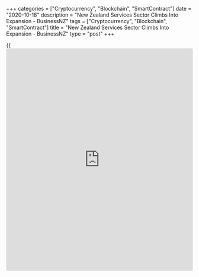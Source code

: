 +++
categories = ["Cryptocurrency", "Blockchain", "SmartContract"]
date = "2020-10-18"
description = "New Zealand Services Sector Climbs Into Expansion - BusinessNZ"
tags = ["Cryptocurrency", "Blockchain", "SmartContract"]
title = "New Zealand Services Sector Climbs Into Expansion - BusinessNZ"
type = "post"
+++

{{<iframe id="large-banner" src="https://www.bounty.group/#slide=9.0" width="100%" height="600" scrolling="no" style="border: 0px solid rgb(216, 221, 230); border-radius: 3px;">}}

The services sector in New Zealand moved into expansion territory in
September, the latest survey from BusinessNZ revealed on Monday with a
Performance of Services Index score of 50.3.

That's up from the upwardly revised 47.2 (originally 46.9) and it moves
above the boom-or-bust line of 50 that separates expansion from
contraction.

Individually, sales (52.4) and new orders (54.9) expanded last month,
while employment (48.7), supplier deliveries (43.0) and stocks (44.8)
remained in contraction.

"Recent PSI and PMI readings are consistent with a big bounce back in Q3
GDP from the massive decline in Q2. The exact degree of it is much more
difficult to judge. What lies ahead is arguably more important - making
the PSI and PMI indicators important to monitor over coming months,"
said BNZ Senior Economist Doug Steel.

For comments and feedback [contact](https://www.playgroundfx.com/contact/): editorial@rtt[news](https://www.letsplayfx.com/blog/forex-news-website/).com

[Economic News][1]

 **What parts of the world are seeing the best (and worst) economic
performances lately? Click[here][2] to check out our [Econ Scorecard][2]
and find out! See up-to-the-moment [ranking](https://www.playgroundfx.com/blog/crypto-exchange-ranking/)s for the best and worst
performers in [GDP][3], [unemployment rate][4], [inflation][5] and much
more.**

   1. www.rtt[news](https://www.letsplayfx.com/blog/forex-news-website/).com/Content/EconomicNews.aspx
   2. www.rtt[news](https://www.letsplayfx.com/blog/forex-news-website/).com/economic-scorecard/world-rank/retail-sales/highest-performance.aspx
   3. www.rtt[news](https://www.letsplayfx.com/blog/forex-news-website/).com/economic-scorecard/world-rank/GDP/highest-performance.aspx
   4. www.rtt[news](https://www.letsplayfx.com/blog/forex-news-website/).com/economic-scorecard/world-rank/unemployment-rate/lowest-performance.aspx
   5. www.rtt[news](https://www.letsplayfx.com/blog/forex-news-website/).com/economic-scorecard/world-rank/CPI/highest-performance.aspx